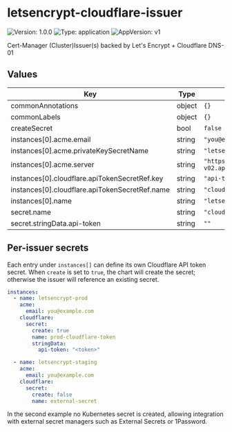# letsencrypt-cloudflare-issuer

![Version: 1.0.0](https://img.shields.io/badge/Version-1.0.0-informational?style=flat-square) ![Type: application](https://img.shields.io/badge/Type-application-informational?style=flat-square) ![AppVersion: v1](https://img.shields.io/badge/AppVersion-v1-informational?style=flat-square)

Cert-Manager (Cluster)Issuer(s) backed by Let's Encrypt + Cloudflare DNS-01

## Values

| Key | Type | Default | Description |
|-----|------|---------|-------------|
| commonAnnotations | object | `{}` |  |
| commonLabels | object | `{}` |  |
| createSecret | bool | `false` |  |
| instances[0].acme.email | string | `"you@example.com"` |  |
| instances[0].acme.privateKeySecretName | string | `"letsencrypt-prod-key"` |  |
| instances[0].acme.server | string | `"https://acme-v02.api.letsencrypt.org/directory"` |  |
| instances[0].cloudflare.apiTokenSecretRef.key | string | `"api-token"` |  |
| instances[0].cloudflare.apiTokenSecretRef.name | string | `"cloudflare-api-token-secret"` |  |
| instances[0].name | string | `"letsencrypt-prod"` |  |
| secret.name | string | `"cloudflare-api-token-secret"` |  |
| secret.stringData.api-token | string | `""` |  |

## Per-issuer secrets

Each entry under `instances[]` can define its own Cloudflare API token secret.
When `create` is set to `true`, the chart will create the secret; otherwise the
issuer will reference an existing secret.

```yaml
instances:
  - name: letsencrypt-prod
    acme:
      email: you@example.com
    cloudflare:
      secret:
        create: true
        name: prod-cloudflare-token
        stringData:
          api-token: "<token>"

  - name: letsencrypt-staging
    acme:
      email: you@example.com
    cloudflare:
      secret:
        create: false
        name: external-secret
```

In the second example no Kubernetes secret is created, allowing integration with
external secret managers such as External Secrets or 1Password.
